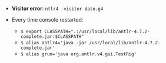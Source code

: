 - **Visitor error**: `ntlr4 -visitor dato.g4`

- Every time console restarted:
  - `$ export CLASSPATH=".:/usr/local/lib/antlr-4.7.2-complete.jar:$CLASSPATH" `
  - `$ alias antlr4='java -jar /usr/local/lib/antlr-4.7.2-complete.jar' `
  - `$ alias grun='java org.antlr.v4.gui.TestRig'`
